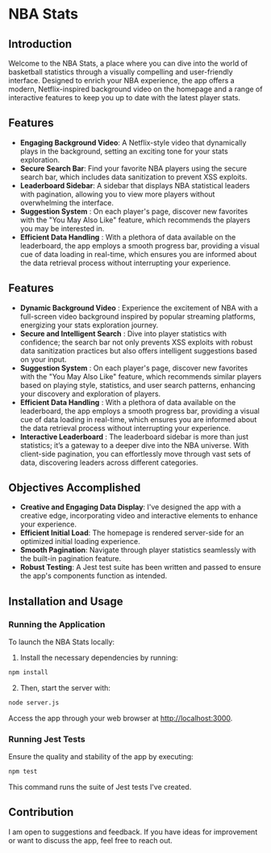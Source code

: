 # NBA Stats

## Introduction

Welcome to the NBA Stats, a place where you can dive into the world of basketball statistics through a visually compelling and user-friendly interface. Designed to enrich your NBA experience, the app offers a modern, Netflix-inspired background video on the homepage and a range of interactive features to keep you up to date with the latest player stats.

## Features

- **Engaging Background Video**: A Netflix-style video that dynamically plays in the background, setting an exciting tone for your stats exploration.
- **Secure Search Bar**: Find your favorite NBA players using the secure search bar, which includes data sanitization to prevent XSS exploits.
- **Leaderboard Sidebar**: A sidebar that displays NBA statistical leaders with pagination, allowing you to view more players without overwhelming the interface.
- **Suggestion System** : On each player's page, discover new favorites with the "You May Also Like" feature, which recommends the players you may be interested in.
- **Efficient Data Handling** : With a plethora of data available on the leaderboard, the app employs a smooth progress bar, providing a visual cue of data loading in real-time, which ensures you are informed about the data retrieval process without interrupting your experience.

## Features

* **Dynamic Background Video** : Experience the excitement of NBA with a full-screen video background inspired by popular streaming platforms, energizing your stats exploration journey.
* **Secure and Intelligent Search** : Dive into player statistics with confidence; the search bar not only prevents XSS exploits with robust data sanitization practices but also offers intelligent suggestions based on your input.
* **Suggestion System** : On each player's page, discover new favorites with the "You May Also Like" feature, which recommends similar players based on playing style, statistics, and user search patterns, enhancing your discovery and exploration of players.
* **Efficient Data Handling** : With a plethora of data available on the leaderboard, the app employs a smooth progress bar, providing a visual cue of data loading in real-time, which ensures you are informed about the data retrieval process without interrupting your experience.
* **Interactive Leaderboard** : The leaderboard sidebar is more than just statistics; it’s a gateway to a deeper dive into the NBA universe. With client-side pagination, you can effortlessly move through vast sets of data, discovering leaders across different categories.

## Objectives Accomplished

- **Creative and Engaging Data Display**: I've designed the app with a creative edge, incorporating video and interactive elements to enhance your experience.
- **Efficient Initial Load**: The homepage is rendered server-side for an optimized initial loading experience.
- **Smooth Pagination**: Navigate through player statistics seamlessly with the built-in pagination feature.
- **Robust Testing**: A Jest test suite has been written and passed to ensure the app's components function as intended.

## Installation and Usage

### Running the Application

To launch the NBA Stats locally:

1. Install the necessary dependencies by running:

```bash
npm install
```

2. Then, start the server with:

```bash
node server.js
```

Access the app through your web browser at [http://localhost:3000](http://localhost:3000).

### Running Jest Tests

Ensure the quality and stability of the app by executing:

```bash
npm test
```

This command runs the suite of Jest tests I've created.

## Contribution

I am open to suggestions and feedback. If you have ideas for improvement or want to discuss the app, feel free to reach out.
